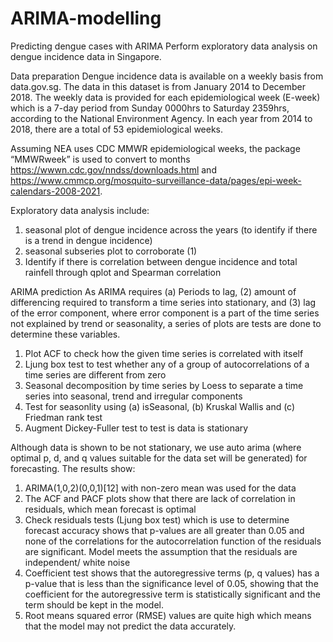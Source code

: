 # ARIMA-modelling
Predicting dengue cases with ARIMA
Perform exploratory data analysis on dengue incidence data in Singapore.

Data preparation
Dengue incidence data is available on a weekly basis from data.gov.sg. The data in this dataset is from January 2014 to December 2018. The weekly data is provided for each epidemiological week (E-week) which is a 7-day period from Sunday 0000hrs to Saturday 2359hrs, according to the National Environment Agency. In each year from 2014 to 2018, there are a total of 53 epidemiological weeks.

Assuming NEA uses CDC MMWR epidemiological weeks,  the package “MMWRweek” is used to convert to months
https://wwwn.cdc.gov/nndss/downloads.html and https://www.cmmcp.org/mosquito-surveillance-data/pages/epi-week-calendars-2008-2021.

Exploratory data analysis include:
1) seasonal plot of dengue incidence across the years (to identify if there is a trend in dengue incidence)
2) seasonal subseries plot to corroborate (1)
3) Identify if there is correlation between dengue incidence and total rainfell through qplot and Spearman correlation

ARIMA prediction
As ARIMA requires (a) Periods to lag, (2) amount of differencing required to transform a time series into stationary, and (3) lag of the error component, where error component is a part of the time series not explained by trend or seasonality, a series of plots are tests are done to determine these variables.
1) Plot ACF to check how the given time series is correlated with itself
2) Ljung box test to test whether any of a group of autocorrelations of a time series are different from zero
3) Seasonal decomposition by time series by Loess to separate a time series into seasonal, trend and irregular components
4) Test for seasonlity using (a) isSeasonal, (b) Kruskal Wallis and (c) Friedman rank test
5) Augment Dickey-Fuller test to test is data is stationary

Although data is shown to be not stationary, we use auto arima (where optimal p, d, and q values suitable for the data set will be generated) for forecasting. The results show:
1) ARIMA(1,0,2)(0,0,1)[12] with non-zero mean was used for the data
2) The ACF and PACF plots show that there are lack of correlation in residuals, which mean forecast is optimal
3) Check residuals tests (Ljung box test) which is use to determine forecast accuracy shows that p-values are all greater than 0.05 and none of the correlations for the autocorrelation function of the residuals are significant. Model meets the assumption that the residuals are independent/ white noise
4) Coefficient test shows that the autoregressive terms (p, q values) has a p-value that is less than the significance level of 0.05, showing that the coefficient for the autoregressive term is statistically significant and the term should be kept in the model.
5) Root means squared error (RMSE) values are quite high which means that the model may not predict the data accurately.

